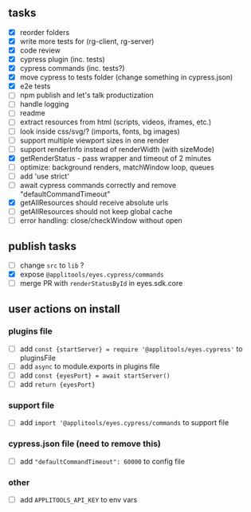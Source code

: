 ## tasks
- [x] reorder folders
- [x] write more tests for (rg-client, rg-server)
- [x] code review
- [x] cypress plugin (inc. tests)
- [x] cypress commands (inc. tests?)
- [x] move cypress to tests folder (change something in cypress.json)
- [x] e2e tests
- [ ] npm publish and let's talk productization
- [ ] handle logging
- [ ] readme
- [ ] extract resources from html (scripts, videos, iframes, etc.)
- [ ] look inside css/svg/? (imports, fonts, bg images)
- [ ] support multiple viewport sizes in one render
- [ ] support renderInfo instead of renderWidth (with sizeMode)
- [x] getRenderStatus - pass wrapper and timeout of 2 minutes
- [ ] optimize: background renders, matchWindow loop, queues
- [ ] add 'use strict'
- [ ] await cypress commands correctly and remove "defaultCommandTimeout"
- [x] getAllResources should receive absolute urls
- [ ] getAllResources should not keep global cache
- [ ] error handling: close/checkWindow without open

## publish tasks
- [ ] change `src` to `lib` ?
- [x] expose `@applitools/eyes.cypress/commands`
- [ ] merge PR with `renderStatusById` in eyes.sdk.core

## user actions on install
### plugins file
- [ ] add `const {startServer} = require '@applitools/eyes.cypress'` to pluginsFile
- [ ] add `async` to module.exports in plugins file
- [ ] add `const {eyesPort} = await startServer()`
- [ ] add `return {eyesPort}`
### support file
- [ ] add `import '@applitools/eyes.cypress/commands` to support file
### cypress.json file (need to remove this)
- [ ] add `"defaultCommandTimeout": 60000` to config file
### other
- [ ] add `APPLITOOLS_API_KEY` to env vars
